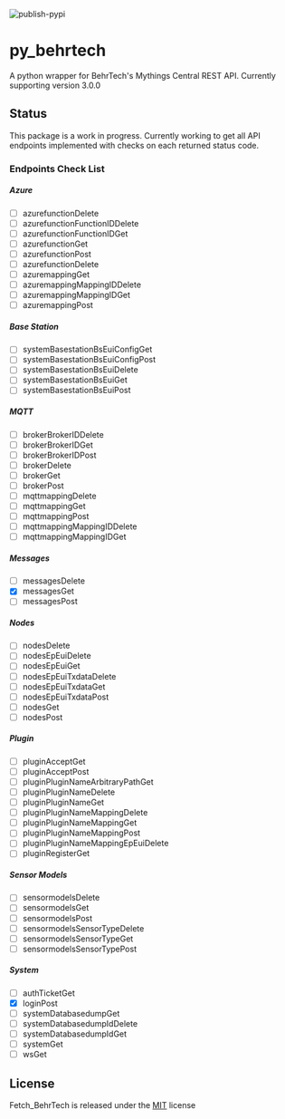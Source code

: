 
![publish-pypi](https://github.com/matthewashley1/Fetch_BehrTech/workflows/publish-pypi/badge.svg)

# py_behrtech

A python wrapper for BehrTech's Mythings Central REST API. Currently supporting version 3.0.0

## Status

This package is a work in progress. Currently working to get all API endpoints implemented with checks on each returned status code.

### Endpoints Check List

##### Azure
- [ ] azurefunctionDelete
- [ ] azurefunctionFunctionIDDelete
- [ ] azurefunctionFunctionIDGet
- [ ] azurefunctionGet
- [ ] azurefunctionPost
- [ ] azurefunctionDelete
- [ ] azuremappingGet
- [ ] azuremappingMappingIDDelete
- [ ] azuremappingMappingIDGet
- [ ] azuremappingPost

##### Base Station
- [ ] systemBasestationBsEuiConfigGet
- [ ] systemBasestationBsEuiConfigPost
- [ ] systemBasestationBsEuiDelete
- [ ] systemBasestationBsEuiGet
- [ ] systemBasestationBsEuiPost

##### MQTT
- [ ] brokerBrokerIDDelete
- [ ] brokerBrokerIDGet
- [ ] brokerBrokerIDPost
- [ ] brokerDelete
- [ ] brokerGet
- [ ] brokerPost
- [ ] mqttmappingDelete
- [ ] mqttmappingGet
- [ ] mqttmappingPost
- [ ] mqttmappingMappingIDDelete
- [ ] mqttmappingMappingIDGet

##### Messages
- [ ] messagesDelete
- [x] messagesGet
- [ ] messagesPost

##### Nodes
- [ ] nodesDelete
- [ ] nodesEpEuiDelete
- [ ] nodesEpEuiGet
- [ ] nodesEpEuiTxdataDelete
- [ ] nodesEpEuiTxdataGet
- [ ] nodesEpEuiTxdataPost
- [ ] nodesGet
- [ ] nodesPost

##### Plugin
- [ ] pluginAcceptGet
- [ ] pluginAcceptPost
- [ ] pluginPluginNameArbitraryPathGet
- [ ] pluginPluginNameDelete
- [ ] pluginPluginNameGet
- [ ] pluginPluginNameMappingDelete
- [ ] pluginPluginNameMappingGet
- [ ] pluginPluginNameMappingPost
- [ ] pluginPluginNameMappingEpEuiDelete
- [ ] pluginRegisterGet

##### Sensor Models
- [ ] sensormodelsDelete
- [ ] sensormodelsGet
- [ ] sensormodelsPost
- [ ] sensormodelsSensorTypeDelete
- [ ] sensormodelsSensorTypeGet
- [ ] sensormodelsSensorTypePost

##### System
- [ ] authTicketGet
- [x] loginPost
- [ ] systemDatabasedumpGet
- [ ] systemDatabasedumpIdDelete
- [ ] systemDatabasedumpIdGet
- [ ] systemGet
- [ ] wsGet
 
## License

Fetch_BehrTech is released under the [MIT](https://opensource.org/licenses/MIT) license
